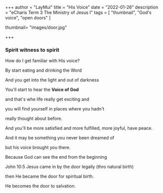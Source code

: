 +++
author = "LayMui"
title = "His Voice"
date = "2022-01-26"
description = "eCharis Term 3 The Ministry of Jesus I"
tags = [
   "thumbnail", "God's voice", "open doors"
]

thumbnail= "images/door.jpg"

+++

### Spirit witness to spirit

How do I get familiar with His voice?

By start eating and drinking the Word

And you get into the light and out of darkness

You'll start to hear the **Voice of God**

and that's whe life really get exciting and 

you will find yourself in places where you hadn't 

really thought about before. 

And you'll be more satisfied and more fulfilled, 
more joyful, have peace. 

And it may be something you never been dreamed of 

but his voice brought you there.

Because God can see the end from the beginning

John 10:5 Jesus came in by the door legally (thro natural birth)

then He became the door for spiritual birth.

He becomes the door to salvation.
